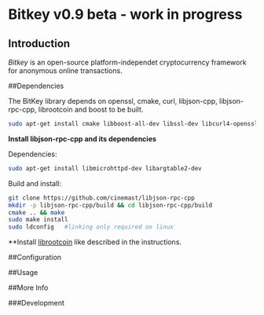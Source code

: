 # Bitkey v0.9 beta - work in progress

## Introduction

*Bitkey* is an open-source platform-independet cryptocurrency framework
for anonymous online transactions. 

##Dependencies

The BitKey library depends on openssl, cmake, curl, libjson-cpp, libjson-rpc-cpp, librootcoin and boost
to be built.
```sh
sudo apt-get install cmake libboost-all-dev libssl-dev libcurl4-openssl-dev libjsoncpp-dev
```
**Install libjson-rpc-cpp and its dependencies**

Dependencies:
```sh
sudo apt-get install libmicrohttpd-dev libargtable2-dev
```

Build and install:
```sh
git clone https://github.com/cinemast/libjson-rpc-cpp
mkdir -p libjson-rpc-cpp/build && cd libjson-rpc-cpp/build
cmake .. && make
sudo make install
sudo ldconfig   #linking only required on linux
```

**Install [librootcoin](https://github.com/bitsta/librootcoin) like described in the instructions.

##Configuration

##Usage

##More Info

###Development
